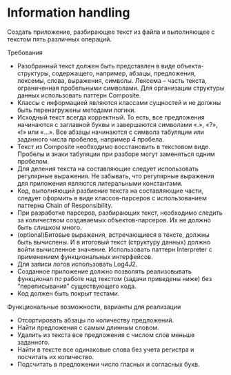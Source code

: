 # Information handling

Cоздать приложение, разбирающее текст из файла и выполняющее с текстом пять различных операций.

Требования
* Разобранный текст должен быть представлен в виде объекта-структуры, содержащего, например, абзацы, предложения, лексемы, слова, выражения, символы. Лексема – часть текста, ограниченная пробельными символами. Для организации структуры данных использовать паттерн Composite.
* Классы с информацией являются классами сущностей и не должны быть перенагружены методами логики.
* Исходный текст всегда корректный. То есть, все предложения начинаются с заглавной буквы и завершаются символами «.», «?», «!» или «…». Все абзацы начинаются с символа табуляции или заданного числа пробелов, например 4 пробела.
* Текст из Composite необходимо восстановить в текстовом виде. Пробелы и знаки табуляции при разборе могут заменяться одним пробелом.
* Для деления текста на составляющие следует использовать регулярные выражения. Не забывать, что регулярные выражения для приложения являются литеральными константами.
* Код, выполняющий разбиение текста на составляющие части, следует оформить в виде классов-парсеров с использованием паттерна Chain of Responsibility.
* При разработке парсеров, разбирающих текст, необходимо следить за количеством создаваемых объектов-парсеров. Их не должно быть слишком много.
* (optional)Битовые выражения, встречающиеся в тексте, должны быть вычислены. И в итоговый текст (структуру данных) должно войти вычисленное значение. Использовать паттерн Interpreter с применением функциональных интерфейсов.
* Для записи логов использовать Log4J2.
* Созданное приложение должно позволять реализовывать функционал по работе над текстом (задачи приведены ниже) без “переписывания” существующего кода.
* Код должен быть покрыт тестами.

Функциональные возможности, варианты для реализации
* Отсортировать абзацы по количеству предложений.
* Найти предложения с самым длинным словом.
* Удалить из текста все предложения с числом слов меньше заданного.
* Найти в тексте все одинаковые слова без учета регистра и посчитать их количество.
* Подсчитать в предложении число гласных и согласных букв.